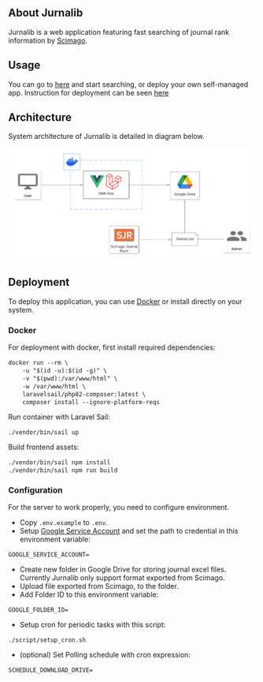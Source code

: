 ## About Jurnalib

Jurnalib is a web application featuring fast searching of journal rank information by [Scimago](https://www.scimagojr.com/).

## Usage

You can go to [here]() and start searching, or deploy your own self-managed app.
Instruction for deployment can be seen [here](#deployment)

## Architecture

System architecture of Jurnalib is detailed in diagram below.

![system architecture](./docs/arch.png)

## Deployment

To deploy this application, you can use [Docker](https://www.docker.com/) or install directly on your system. 

### Docker

For deployment with docker, first install required dependencies:
```
docker run --rm \
    -u "$(id -u):$(id -g)" \
    -v "$(pwd):/var/www/html" \
    -w /var/www/html \
    laravelsail/php82-composer:latest \
    composer install --ignore-platform-reqs
```

Run container with Laravel Sail:
```
./vendor/bin/sail up
```

Build frontend assets:
```
./vendor/bin/sail npm install
./vendor/bin/sail npm run build
```

### Configuration

For the server to work properly, you need to configure environment. 
- Copy `.env.example` to `.env`.
- Setup [Google Service Account](https://cloud.google.com/iam/docs/service-account-overview) and set the path to credential in this environment variable:
```
GOOGLE_SERVICE_ACCOUNT=
```
- Create new folder in Google Drive for storing journal excel files. Currently Jurnalib only support format exported from Scimago.
- Upload file exported from Scimago, to the folder.
- Add Folder ID to this environment variable:
```
GOOGLE_FOLDER_ID=
```
- Setup cron for periodic tasks with this script:
```
./script/setup_cron.sh
``` 
- (optional) Set Polling schedule with cron expression:
```
SCHEDULE_DOWNLOAD_DRIVE=
```

